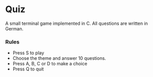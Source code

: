 # Quiz

A small terminal game implemented in C. All questions are written in German. 

### Rules

* Press S to play 
* Choose the theme and answer 10 questions. 
* Press A, B, C or D to make a choice
* Press Q to quit
